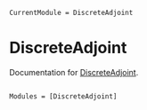 ```@meta
CurrentModule = DiscreteAdjoint
```

# DiscreteAdjoint

Documentation for [DiscreteAdjoint](https://github.com/byuflowlab/DiscreteAdjoint.jl).

```@index
```

```@autodocs
Modules = [DiscreteAdjoint]
```
